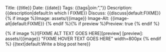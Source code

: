 Title: {{title}}
Date: {{date}}
Tags: {{tags|join:\",\"}}
Description: {{description|default:In which I FIXME}}
Discuss: {{discuss|default:FIXME}}
{% if image %}Image: assets/{{image}}
Image-Alt: {{image-alt|default:FIXME}}
{% endif %}{% if preview %}Preview: true
{% endif %}

{% if image %}![FIXME ALT TEXT GOES HERE][preview]
[preview]: assets/{{image}} "FIXME HOVER TEXT GOES HERE" width=800px
{% endif %}
{{text|default:Write a blog post here}}
